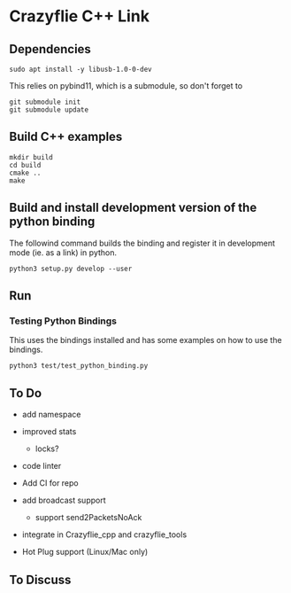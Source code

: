 # Crazyflie C++ Link

## Dependencies

```
sudo apt install -y libusb-1.0-0-dev
```

This relies on pybind11, which is a submodule, so don't forget to

```
git submodule init 
git submodule update
```

## Build C++ examples

```
mkdir build
cd build
cmake ..
make
```

## Build and install development version of the python binding

The followind command builds the binding and register it in development mode (ie. as a link) in python.

```
python3 setup.py develop --user
```

## Run

### Testing Python Bindings

This uses the bindings installed and has some examples on how to use the bindings.

```
python3 test/test_python_binding.py
```

## To Do

* add namespace 
* improved stats
  * locks?

* code linter
* Add CI for repo

* add broadcast support
  * support send2PacketsNoAck 
* integrate in Crazyflie_cpp and crazyflie_tools
* Hot Plug support (Linux/Mac only)

## To Discuss

